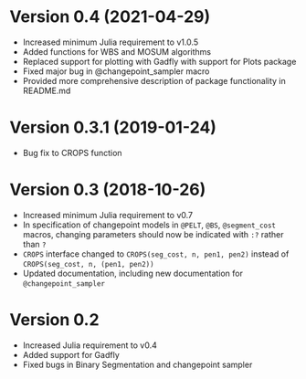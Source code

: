 # Version 0.4 (2021-04-29)
* Increased minimum Julia requirement to v1.0.5
* Added functions for WBS and MOSUM algorithms
* Replaced support for plotting with Gadfly with support for Plots package
* Fixed major bug in @changepoint_sampler macro
* Provided more comprehensive description of package functionality in README.md

# Version 0.3.1 (2019-01-24)
* Bug fix to CROPS function

# Version 0.3 (2018-10-26)
* Increased minimum Julia requirement to v0.7
* In specification of changepoint models in `@PELT`, `@BS`, `@segment_cost` macros, changing
  parameters should now be indicated with `:?` rather than `?`
* `CROPS` interface changed to `CROPS(seg_cost, n, pen1, pen2)` instead of `CROPS(seg_cost, n, (pen1, pen2))`
* Updated documentation, including new documentation for `@changepoint_sampler`

# Version 0.2
* Increased Julia requirement to v0.4
* Added support for Gadfly
* Fixed bugs in Binary Segmentation and changepoint sampler
